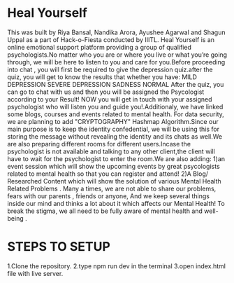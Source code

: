 
# Heal Yourself 
This was built by Riya Bansal, Nandika Arora, Ayushee Agarwal and Shagun Uppal as a part of Hack-o-Fiesta conducted by IIITL. 
Heal Yourself is an online emotional support platform providing a group of qualified psychologists.No matter who you are or where you live or what you’re going through, we will be here to listen to you and care for you.Before proceeding into chat , you will first be required to give the depression quiz.after the quiz, you will get to know the results that whether you have: MILD DEPRESSION SEVERE DEPRESSION SADNESS NORMAL After the quiz, you can go to chat with us and then you will be assigned the Psycologist according to your Result! NOW you will get in touch with your assigned psychologist who will listen you and guide you!.Additionaly, we have linked some blogs, courses and events related to mental health. For data security, we are planning to add "CRYPTOGRAPHY" Hashmap Algorithm.Since our main purpose is to keep the identity confedential, we will be using this for storing the message without revealing the identity and its chats as well.We are also preparing different rooms for different users.Incase the psychologist is not available and talking to any other client,the client will have to wait for the psychologist to enter the room.We are also adding: 1)an event session which will show the upcoming events by great psycologists related to mental health so that you can register and attend! 2)A Blog/ Researched Content which will show the solution of various Mental Health Related Problems . Many a times, we are not able to share our problems, fears with our parents , friends or anyone, And we keep several things inside our mind and thinks a lot about it which affects our Mental Health! To break the stigma, we all need to be fully aware of mental health and well-being .

# STEPS TO SETUP
1.Clone the repository.
2.type npm run dev in the terminal
3.open index.html file with live server.
